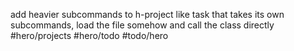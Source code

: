 add heavier subcommands to h-project like task that takes its own subcommands, load the file somehow and call the class directly #hero/projects #hero/todo #todo/hero